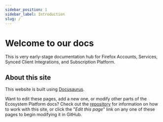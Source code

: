 ```yaml
---
sidebar_position: 1
sidebar_label: Introduction
slug: /
---
```


# Welcome to our docs

This is very early-stage documentation hub for Firefox Accounts, Services, Synced Client Integrations, and Subscription Platform.

## About this site

This website is built using [Docusaurus](https://docusaurus.io/).

Want to edit these pages, add a new one, or modify other parts of the Ecosystem Platform docs? Check out the [repository](https://github.com/mozilla/ecosystem-platform) for information on how to work with this site, or click the "*Edit this page*" link on any one of these pages to begin modifying it in GitHub.
